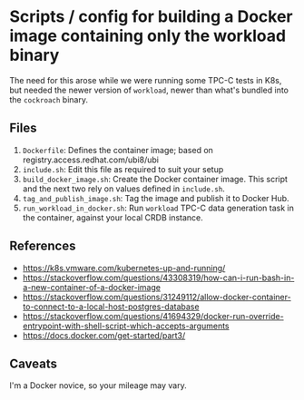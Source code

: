 # Scripts / config for building a Docker image containing only the workload binary

The need for this arose while we were running some TPC-C tests in K8s, but needed the newer
version of `workload`, newer than what's bundled into the `cockroach` binary.


## Files

1. `Dockerfile`: Defines the container image; based on registry.access.redhat.com/ubi8/ubi
1. `include.sh`: Edit this file as required to suit your setup
1. `build_docker_image.sh`: Create the Docker container image. This script and the next two rely on values defined in `include.sh`.
1. `tag_and_publish_image.sh`: Tag the image and publish it to Docker Hub.
1. `run_workload_in_docker.sh`: Run `workload` TPC-C data generation task in the container, against your local CRDB instance.


## References

* https://k8s.vmware.com/kubernetes-up-and-running/
* https://stackoverflow.com/questions/43308319/how-can-i-run-bash-in-a-new-container-of-a-docker-image
* https://stackoverflow.com/questions/31249112/allow-docker-container-to-connect-to-a-local-host-postgres-database
* https://stackoverflow.com/questions/41694329/docker-run-override-entrypoint-with-shell-script-which-accepts-arguments
* https://docs.docker.com/get-started/part3/

## Caveats

I'm a Docker novice, so your mileage may vary.

